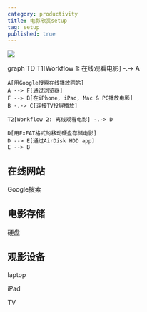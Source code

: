 ```yaml
---
category: productivity
title: 电影欣赏setup
tag: setup
published: true
---
```

![](https://mermaid.ink/svg/eyJjb2RlIjoiICAgIGdyYXBoIFREXG4gICAgVDFbV29ya2Zsb3cgMTog5Zyo57q_6KeC55yL55S15b2xXSAtLi0-IEFcblxuICAgIEFb55SoR29vZ2xl5pCc57Si5Zyo57q_5pKt5pS-572R56uZXVxuICAgIEEgLS0-IEZb6YCa6L-H5rWP6KeI5ZmoXVxuICAgIEYgLS0-IEJb5ZyoaVBob25lLCBpUGFkLCBNYWMgJiBQQ-aSreaUvueUteW9sV1cbiAgICBCIC0uLT4gQ1vov57mjqVUVuaKleWxj-aSreaUvl1cblxuICAgIFQyW1dvcmtmbG93IDI6IOemu-e6v-ingueci-eUteW9sV0gLS4tPiBEXG5cbiAgICBEW-eUqEV4RkFU5qC85byP55qE56e75Yqo56Gs55uY5a2Y5YKo55S15b2xXVxuICAgIEQgLS0-IEVb6YCa6L-HQWlyRGlzayBIREQgYXBwXVxuICAgIEUgLS0-IEIiLCJtZXJtYWlkIjp7InRoZW1lIjoiZGVmYXVsdCJ9LCJ1cGRhdGVFZGl0b3IiOmZhbHNlfQ)

<div class="mermaid">
    graph TD
    T1[Workflow 1: 在线观看电影] -.-> A

    A[用Google搜索在线播放网站]
    A --> F[通过浏览器]
    F --> B[在iPhone, iPad, Mac & PC播放电影]
    B -.-> C[连接TV投屏播放]

    T2[Workflow 2: 离线观看电影] -.-> D

    D[用ExFAT格式的移动硬盘存储电影]
    D --> E[通过AirDisk HDD app]
    E --> B
   
</div>

## 在线网站

Google搜索

## 电影存储

硬盘

## 观影设备

laptop

iPad

TV
